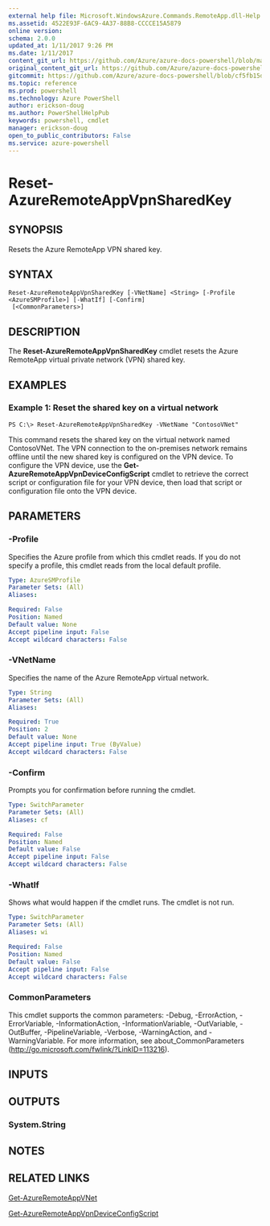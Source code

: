 ```yaml
---
external help file: Microsoft.WindowsAzure.Commands.RemoteApp.dll-Help.xml
ms.assetid: 4522E93F-6AC9-4A37-88B8-CCCCE15A5879
online version: 
schema: 2.0.0
updated_at: 1/11/2017 9:26 PM
ms.date: 1/11/2017
content_git_url: https://github.com/Azure/azure-docs-powershell/blob/master/azureps-cmdlets-docs/ServiceManagement/Azure.RemoteApp/v3.3.0/Reset-AzureRemoteAppVpnSharedKey.md
original_content_git_url: https://github.com/Azure/azure-docs-powershell/blob/master/azureps-cmdlets-docs/ServiceManagement/Azure.RemoteApp/v3.3.0/Reset-AzureRemoteAppVpnSharedKey.md
gitcommit: https://github.com/Azure/azure-docs-powershell/blob/cf5fb15dcd1fe2c86458f47e1a11dc88817021fc/azureps-cmdlets-docs/ServiceManagement/Azure.RemoteApp/v3.3.0/Reset-AzureRemoteAppVpnSharedKey.md
ms.topic: reference
ms.prod: powershell
ms.technology: Azure PowerShell
author: erickson-doug
ms.author: PowerShellHelpPub
keywords: powershell, cmdlet
manager: erickson-doug
open_to_public_contributors: False
ms.service: azure-powershell
---
```


# Reset-AzureRemoteAppVpnSharedKey

## SYNOPSIS
Resets the Azure RemoteApp VPN shared key.

## SYNTAX

```
Reset-AzureRemoteAppVpnSharedKey [-VNetName] <String> [-Profile <AzureSMProfile>] [-WhatIf] [-Confirm]
 [<CommonParameters>]
```

## DESCRIPTION
The **Reset-AzureRemoteAppVpnSharedKey** cmdlet resets the Azure RemoteApp virtual private network (VPN) shared key.

## EXAMPLES

### Example 1: Reset the shared key on a virtual network
```
PS C:\> Reset-AzureRemoteAppVpnSharedKey -VNetName "ContosoVNet"
```

This command resets the shared key on the virtual network named ContosoVNet.
The VPN connection to the on-premises network remains offline until the new shared key is configured on the VPN device.
To configure the VPN device, use the **Get-AzureRemoteAppVpnDeviceConfigScript** cmdlet to retrieve the correct script or configuration file for your VPN device, then load that script or configuration file onto the VPN device.

## PARAMETERS

### -Profile
Specifies the Azure profile from which this cmdlet reads.
If you do not specify a profile, this cmdlet reads from the local default profile.

```yaml
Type: AzureSMProfile
Parameter Sets: (All)
Aliases: 

Required: False
Position: Named
Default value: None
Accept pipeline input: False
Accept wildcard characters: False
```

### -VNetName
Specifies the name of the Azure RemoteApp virtual network.

```yaml
Type: String
Parameter Sets: (All)
Aliases: 

Required: True
Position: 2
Default value: None
Accept pipeline input: True (ByValue)
Accept wildcard characters: False
```

### -Confirm
Prompts you for confirmation before running the cmdlet.

```yaml
Type: SwitchParameter
Parameter Sets: (All)
Aliases: cf

Required: False
Position: Named
Default value: False
Accept pipeline input: False
Accept wildcard characters: False
```

### -WhatIf
Shows what would happen if the cmdlet runs.
The cmdlet is not run.

```yaml
Type: SwitchParameter
Parameter Sets: (All)
Aliases: wi

Required: False
Position: Named
Default value: False
Accept pipeline input: False
Accept wildcard characters: False
```

### CommonParameters
This cmdlet supports the common parameters: -Debug, -ErrorAction, -ErrorVariable, -InformationAction, -InformationVariable, -OutVariable, -OutBuffer, -PipelineVariable, -Verbose, -WarningAction, and -WarningVariable. For more information, see about_CommonParameters (http://go.microsoft.com/fwlink/?LinkID=113216).

## INPUTS

## OUTPUTS

### System.String

## NOTES

## RELATED LINKS

[Get-AzureRemoteAppVNet](xref:ServiceManagement/Azure.RemoteApp/v3.3.0/Get-AzureRemoteAppVNet.md)

[Get-AzureRemoteAppVpnDeviceConfigScript](xref:ServiceManagement/Azure.RemoteApp/v3.3.0/Get-AzureRemoteAppVpnDeviceConfigScript.md)


